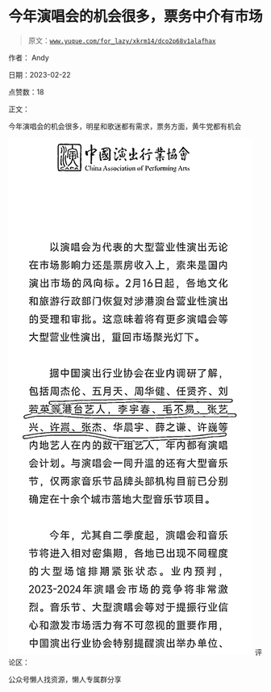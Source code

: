 # 今年演唱会的机会很多，票务中介有市场

> 原文：[`www.yuque.com/for_lazy/xkrm14/dco2p68v1alafhax`](https://www.yuque.com/for_lazy/xkrm14/dco2p68v1alafhax)



作者： Andy



日期：2023-02-22



点赞数：18

<ne-card data-card-name="hr" data-card-type="block" id="T6ljJ" data-event-boundary="card">

正文：



今年演唱会的机会很多，明星和歌迷都有需求，票务方面，黄牛党都有机会



<ne-card data-card-name="image" data-card-type="inline" id="E8EsA" data-event-boundary="card">![](img/a57e26802db210de6eca6d31986f9d10.png)  <ne-card data-card-name="hr" data-card-type="block" id="hElk0" data-event-boundary="card"><ne-p id="u5ff28d21" data-lake-id="u5ff28d21">评论区：

<ne-card data-card-name="hr" data-card-type="block" id="SU6ab" data-event-boundary="card">

公众号懒人找资源，懒人专属群分享

</ne-card></ne-card></ne-card></ne-p></ne-card>